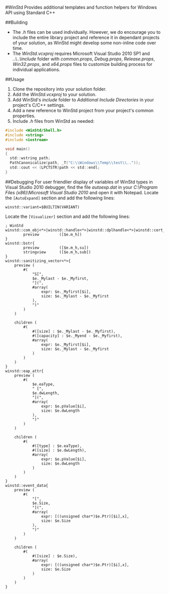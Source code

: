 #WinStd
Provides additional templates and function helpers for Windows API using Standard C++

##Building
- The _.h_ files can be used individually. However, we do encourage you to include the entire library project and reference it in dependant projects of your solution, as WinStd might develop some non-inline code over time.
- The _WinStd.vcxproj_ requires Microsoft Visual Studio 2010 SP1 and _..\\..\\include_ folder with _common.props_, _Debug.props_, _Release.props_, _Win32.props_, and _x64.props_ files to customize building process for individual applications.

##Usage
1. Clone the repository into your solution folder.
2. Add the _WinStd.vcxproj_ to your solution.
3. Add WinStd's _include_ folder to _Additional Include Directories_ in your project's C/C++ settings.
4. Add a new reference to WinStd project from your project's common properties.
5. Include _.h_ files from WinStd as needed:
```C
#include <WinStd/Shell.h>
#include <string>
#include <iostream>

void main()
{
  std::wstring path;
  PathCanonicalize(path, _T("C:\\Windows\\Temp\\test\\.."));
  std::cout << (LPCTSTR)path << std::endl;
}
```

##Debugging
For user friendlier display of variables of WinStd types in Visual Studio 2010 debugger, find the file _autoexp.dat_ in your _C:\Program Files (x86)\Microsoft Visual Studio 2010_ and open it with Notepad.
Locate the `[AutoExpand]` section and add the following lines:
```
winstd::variant=$BUILTIN(VARIANT)
```
Locate the `[Visualizer]` section and add the following lines:
```
; WinStd
winstd::com_obj<*>|winstd::handle<*>|winstd::dplhandle<*>|winstd::cert_context|winstd::cert_chain_context|winstd::cert_store|winstd::crypt_prov|winstd::crypt_hash|winstd::crypt_key|winstd::event_provider|winstd::library|winstd::heap{
		preview			([$e.m_h])
}
winstd::bstr{
		preview			([$e.m_h,su])
		stringview		([$e.m_h,sub])
}
winstd::sanitizing_vector<*>{
	preview (
		#(
			"S[",
			$e._Mylast - $e._Myfirst,
			"](",
			#array(
				expr: $e._Myfirst[$i],
				size: $e._Mylast - $e._Myfirst
			),
			")"
		)
	)

	children (
		#(
			#([size] : $e._Mylast - $e._Myfirst),
			#([capacity] : $e._Myend - $e._Myfirst),
			#array(
				expr: $e._Myfirst[$i],
				size: $e._Mylast - $e._Myfirst
			)
		)
	)
}
winstd::eap_attr{
	preview (
		#(
			$e.eaType,
			" [",
			$e.dwLength,
			"](",
			#array(
				expr: $e.pValue[$i],
				size: $e.dwLength
			),
			")"
		)
	)

	children (
		#(
			#([type] : $e.eaType),
			#([size] : $e.dwLength),
			#array(
				expr: $e.pValue[$i],
				size: $e.dwLength
			)
		)
	)
}
winstd::event_data{
	preview (
		#(
			"[",
			$e.Size,
			"](",
			#array(
				expr: [((unsigned char*)$e.Ptr)[$i],x],
				size: $e.Size
			),
			")"
		)
	)

	children (
		#(
			#([size] : $e.Size),
			#array(
				expr: [((unsigned char*)$e.Ptr)[$i],x],
				size: $e.Size
			)
		)
	)
}
```
